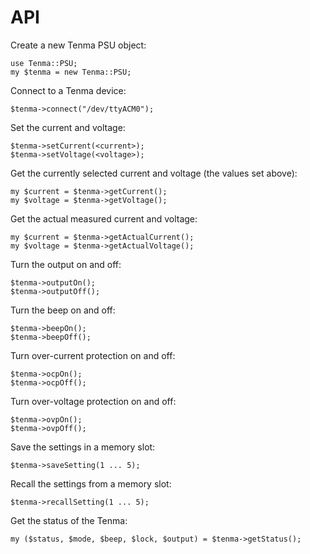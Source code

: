 API
===

Create a new Tenma PSU object:

    use Tenma::PSU;
    my $tenma = new Tenma::PSU;

Connect to a Tenma device:

    $tenma->connect("/dev/ttyACM0");

Set the current and voltage:

    $tenma->setCurrent(<current>);
    $tenma->setVoltage(<voltage>);

Get the currently selected current and voltage (the values set above):

    my $current = $tenma->getCurrent();
    my $voltage = $tenma->getVoltage();

Get the actual measured current and voltage:

    my $current = $tenma->getActualCurrent();
    my $voltage = $tenma->getActualVoltage();

Turn the output on and off:

    $tenma->outputOn();
    $tenma->outputOff();

Turn the beep on and off:

    $tenma->beepOn();
    $tenma->beepOff();

Turn over-current protection on and off:

    $tenma->ocpOn();
    $tenma->ocpOff();

Turn over-voltage protection on and off:

    $tenma->ovpOn();
    $tenma->ovpOff();

Save the settings in a memory slot:

    $tenma->saveSetting(1 ... 5);

Recall the settings from a memory slot:

    $tenma->recallSetting(1 ... 5);

Get the status of the Tenma:

    my ($status, $mode, $beep, $lock, $output) = $tenma->getStatus();
